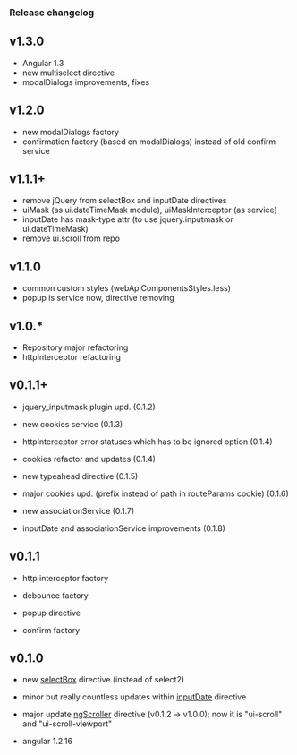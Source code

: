 ### Release changelog

## v1.3.0
* Angular 1.3
* new multiselect directive
* modalDialogs improvements, fixes


## v1.2.0
* new modalDialogs factory
* confirmation factory (based on modalDialogs) instead of old confirm service

## v1.1.1+

* remove jQuery from selectBox and inputDate directives
* uiMask (as ui.dateTimeMask module), uiMaskInterceptor (as service)
* inputDate has mask-type attr (to use jquery.inputmask or ui.dateTimeMask)
* remove ui.scroll from repo

## v1.1.0

* common custom styles (webApiComponentsStyles.less)
* popup is service now, directive removing

## v1.0.*

* Repository major refactoring
* httpInterceptor refactoring

## v0.1.1+

* jquery_inputmask plugin upd. (0.1.2)

* new cookies service (0.1.3)

* httpInterceptor error statuses which has to be ignored option (0.1.4)

* cookies refactor and updates (0.1.4)

* new typeahead directive (0.1.5)

* major cookies upd. (prefix instead of path in routeParams cookie) (0.1.6)

* new associationService (0.1.7)

* inputDate and associationService improvements (0.1.8)


## v0.1.1

* http interceptor factory

* debounce factory

* popup directive

* confirm factory


## v0.1.0

* new <a href="https://github.com/Hill30/WebApiComponents/tree/master/src/directives/selectBox">selectBox</a> directive (instead of select2)

* minor but really countless updates within <a href="https://github.com/Hill30/WebApiComponents/tree/master/src/directives/inputDate">inputDate</a> directive

* major update <a href="https://github.com/Hill30/NGScroller/tree/v1.0.0">ngScroller</a> directive (v0.1.2 -> v1.0.0); now it is "ui-scroll" and "ui-scroll-viewport"

* angular 1.2.16